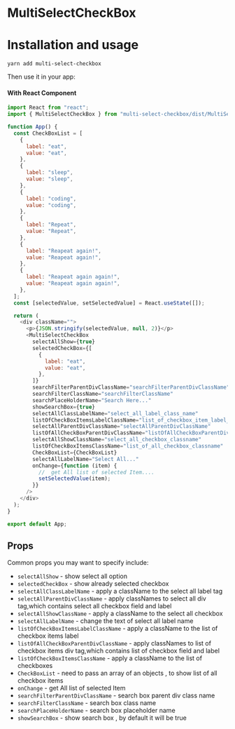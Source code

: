 # MultiSelectCheckBox

# Installation and usage

```
yarn add multi-select-checkbox
```

Then use it in your app:

#### With React Component

```js
import React from "react";
import { MultiSelectCheckBox } from "multi-select-checkbox/dist/MultiSelectCheckBox";

function App() {
  const CheckBoxList = [
    {
      label: "eat",
      value: "eat",
    },
    {
      label: "sleep",
      value: "sleep",
    },
    {
      label: "coding",
      value: "coding",
    },
    {
      label: "Repeat",
      value: "Repeat",
    },
    {
      label: "Reapeat again!",
      value: "Reapeat again!",
    },
    {
      label: "Reapeat again again!",
      value: "Reapeat again again!",
    },
  ];
  const [selectedValue, setSelectedValue] = React.useState([]);

  return (
    <div className="">
      <p>{JSON.stringify(selectedValue, null, 2)}</p>
      <MultiSelectCheckBox
        selectAllShow={true}
        selectedCheckBox={[
          {
            label: "eat",
            value: "eat",
          },
        ]}
        searchFilterParentDivClassName="searchFilterParentDivClassName"
        searchFilterClassName="searchFilterClassName"
        searchPlaceHolderName="Search Here..."
        showSearchBox={true}
        selectAllClassLabelName="select_all_label_class_name"
        listOfCheckBoxItemsLabelClassName="list_of_checkbox_item_label_class_name"
        selectAllParentDivClassName="selectAllParentDivClassName"
        listOfAllCheckBoxParentDivClassName="listOfAllCheckBoxParentDivClassName"
        selectAllShowClassName="select_all_checkbox_classname"
        listOfCheckBoxItemsClassName="list_of_all_checkbox_classname"
        CheckBoxList={CheckBoxList}
        selectAllLabelName="Select All..."
        onChange={function (item) {
          //  get All list of selected Item....
          setSelectedValue(item);
        }}
      />
    </div>
  );
}

export default App;
```

## Props

Common props you may want to specify include:

- `selectAllShow` - show select all option
- `selectedCheckBox` - show already selected checkbox
- `selectAllClassLabelName` - apply a className to the select all label tag
- `selectAllParentDivClassName` - apply classNames to select all div tag,which contains select all checkbox field and label
- `selectAllShowClassName` - apply a className to the select all checkbox
- `selectAllLabelName` - change the text of select all label name
- `listOfCheckBoxItemsLabelClassName` - apply a className to the list of checkbox items label
- `listOfAllCheckBoxParentDivClassName` - apply classNames to list of checkbox items div tag,which contains list of checkbox field and label
- `listOfCheckBoxItemsClassName` - apply a className to the list of checkboxes
- `CheckBoxList` - need to pass an array of an objects , to show list of all checkbox items
- `onChange` - get All list of selected Item
- `searchFilterParentDivClassName` - search box parent div class name
- `searchFilterClassName` - search box class name
- `searchPlaceHolderName` - search box placeholder name
- `showSearchBox` - show search box , by default it will be true
